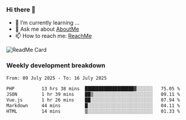 ### Hi there 👋

- 🌱 I’m currently learning ...
- 💬 Ask me about [AboutMe](https://www.itzcy.com/about)
- 📫 How to reach me: [ReachMe](https://www.itzcy.com/about)

![ReadMe Card](https://github-readme-stats-ten-gilt.vercel.app/api?username=SuperChenYun&show_icons=true&title_color=fff&icon_color=79ff97&text_color=9f9f9f&bg_color=151515&hide_border=true)

### Weekly development breakdown
<!--START_SECTION:waka-->

```txt
From: 09 July 2025 - To: 16 July 2025

PHP          13 hrs 38 mins  ██████████████████▓░░░░░░   75.05 %
JSON         1 hr 39 mins    ██▒░░░░░░░░░░░░░░░░░░░░░░   09.11 %
Vue.js       1 hr 26 mins    ██░░░░░░░░░░░░░░░░░░░░░░░   07.94 %
Markdown     44 mins         █░░░░░░░░░░░░░░░░░░░░░░░░   04.11 %
HTML         14 mins         ▒░░░░░░░░░░░░░░░░░░░░░░░░   01.33 %
```

<!--END_SECTION:waka-->

